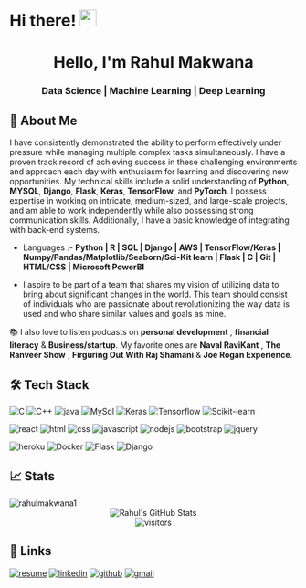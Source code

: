 # Hi there! <img src="https://media.giphy.com/media/hvRJCLFzcasrR4ia7z/giphy.gif" width="29px" height="29px">
<h1 align="center">Hello, I'm Rahul Makwana</h1>
<h3 align="center">Data Science | Machine Learning | Deep Learning</h3>

## 🚀 About Me

I have consistently demonstrated the ability to perform effectively under pressure while managing multiple complex tasks simultaneously. I have a proven track record of achieving success in these challenging environments and approach each day with enthusiasm for learning and discovering new opportunities. My technical skills include a solid understanding of **Python**, **MYSQL**, **Django**, **Flask**, **Keras**, **TensorFlow**, and **PyTorch**. I possess expertise in working on intricate, medium-sized, and large-scale projects, and am able to work independently while also possessing strong communication skills. Additionally, I have a basic knowledge of integrating with back-end systems.

- Languages :- **Python | R | SQL | Django | AWS | TensorFlow/Keras | Numpy/Pandas/Matplotlib/Seaborn/Sci-Kit learn | Flask | C | Git | HTML/CSS | Microsoft PowerBI**

- I aspire to be part of a team that shares my vision of utilizing data to bring about significant changes in the world. This team should consist of individuals who are passionate about revolutionizing the way data is used and who share similar values and goals as mine.

📚 I also love to listen podcasts on **personal development** , **financial literacy** & **Business/startup**. My favorite ones are **Naval RaviKant** , **The Ranveer Show** , **Firguring Out With Raj Shamani** & **Joe Rogan Experience**.

## 🛠️ Tech Stack

![C](https://img.shields.io/badge/C-323330?style=for-the-badge&logo=C&logoColor=F7DF1E)
![C++](https://img.shields.io/badge/C++-3776AB?style=for-the-badge&logo=C++&logoColor=white)
![java](https://img.shields.io/badge/Java-323330?style=for-the-badge&logo=java&logoColor=F7DF1E)
![MySql](https://img.shields.io/badge/MySql-323330?style=for-the-badge&logo=MySql&logoColor=F7DF1E)
![Keras](https://img.shields.io/badge/Python-323330?style=for-the-badge&logo=Python&logoColor=F7DF1E)
![Tensorflow](https://img.shields.io/badge/Tensorflow-323330?style=for-the-badge&logo=Python&logoColor=F7DF1E)
![Scikit-learn](https://img.shields.io/badge/Scikit-learn-323330?style=for-the-badge&logo=Python&logoColor=F7DF1E)

![react](https://img.shields.io/badge/React-20232A?style=for-the-badge&logo=react&logoColor=61DAFB)
![html](https://img.shields.io/badge/HTML5-E34F26?style=for-the-badge&logo=html5&logoColor=white)
![css](https://img.shields.io/badge/CSS3-1572B6?style=for-the-badge&logo=css3&logoColor=white)
![javascript](https://img.shields.io/badge/javascript-1572B6?style=for-the-badge&logo=javascript&logoColor=white)
![nodejs](https://img.shields.io/badge/nodejs-1572B6?style=for-the-badge&logo=nodejs&logoColor=white)
![bootstrap](https://img.shields.io/badge/Bootstrap-563D7C?style=for-the-badge&logo=bootstrap&logoColor=white)
![jquery](https://img.shields.io/badge/jQuery-0769AD?style=for-the-badge&logo=jquery&logoColor=white)

![heroku](https://img.shields.io/badge/Heroku-430098?style=for-the-badge&logo=heroku&logoColor=white)
![Docker](https://img.shields.io/badge/Docker-00C7B7?style=for-the-badge&logo=Docker&logoColor=white)
![Flask](https://img.shields.io/badge/Flask-00C7B7?style=for-the-badge&logo=Flask&logoColor=white)
![Django](https://img.shields.io/badge/Django-00C7B7?style=for-the-badge&logo=Django&logoColor=white)

## 📈 Stats

<img align="left" src="https://github-readme-stats.vercel.app/api/top-langs/?username=rahulmakwana1&layout=compact&hide=html&theme=radical" alt="rahulmakwana1" />

<div align="center">
    <br />
    <img src="https://github-readme-stats.vercel.app/api?username=rahulmakwana1&show_icons=true&hide_border=true" alt="Rahul's GitHub Stats">
    <br />
    <img src="https://visitor-badge.laobi.icu/badge?page_id=rahulmakwana1.rahulmakwana1" alt="visitors">
</div>

## 🔗 Links

[![resume](https://img.shields.io/badge/Resume-4285F4?style=for-the-badge&logo=read-the-docs&logoColor=white)](https://drive.google.com/file/d/1xuYYCnXa_p5pBX4wsetLinGZntC6ZdLZ/view?usp=sharing)
[![linkedin](https://img.shields.io/badge/Linked_In-0077B5?style=for-the-badge&logo=LinkedIn&logoColor=white)](https://www.linkedin.com/in/rahul-makwana-064a98138/)
[![github](https://img.shields.io/badge/GitHub-000000?style=for-the-badge&logo=GitHub&logoColor=white)](https://github.com/rahulmakwana1)
[![gmail](https://img.shields.io/badge/Gmail-D14836?style=for-the-badge&logo=Gmail&logoColor=white)](rahulmakwana3535@gmil.com)
